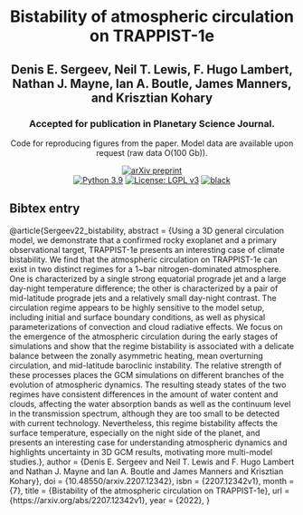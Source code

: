 <h1 align="center">
  Bistability of atmospheric circulation on TRAPPIST-1e
</h1>
<h2 align="center">
  Denis E. Sergeev, Neil T. Lewis, F. Hugo Lambert, Nathan J. Mayne, Ian A. Boutle, James Manners, and Krisztian Kohary
</h2>
<h3 align="center">
  Accepted for publication in Planetary Science Journal.
</h3>
<p align="center">
  Code for reproducing figures from the paper.
  Model data are available upon request (raw data O(100 Gb)).
</p>
<p align="center">
<a href="https://arxiv.org/abs/2207.12342">
<img src="https://img.shields.io/badge/arXiv-2207.12342-red"
     alt="arXiv preprint"></a>
<br>
<a href="https://www.python.org/downloads/">
<img src="https://img.shields.io/badge/python-3.10-blue.svg?logo=python&logoColor=white"
     alt="Python 3.9"></a>
<a href="LICENSE">
<img src="https://img.shields.io/badge/License-LGPL%20v3-blue.svg?logo=gnu"
     alt="License: LGPL v3"></a>
<a href="https://github.com/psf/black">
<img src="https://img.shields.io/badge/code%20style-black-000000.svg"
     alt="black"></a>
</p>

<h2>Bibtex entry</h2>
    @article{Sergeev22_bistability,
       abstract = {Using a 3D general circulation model, we demonstrate that a confirmed rocky exoplanet and a primary observational target, TRAPPIST-1e presents an interesting case of climate bistability. We find that the atmospheric circulation on TRAPPIST-1e can exist in two distinct regimes for a 1~bar nitrogen-dominated atmosphere. One is characterized by a single strong equatorial prograde jet and a large day-night temperature difference; the other is characterized by a pair of mid-latitude prograde jets and a relatively small day-night contrast. The circulation regime appears to be highly sensitive to the model setup, including initial and surface boundary conditions, as well as physical parameterizations of convection and cloud radiative effects. We focus on the emergence of the atmospheric circulation during the early stages of simulations and show that the regime bistability is associated with a delicate balance between the zonally asymmetric heating, mean overturning circulation, and mid-latitude baroclinic instability. The relative strength of these processes places the GCM simulations on different branches of the evolution of atmospheric dynamics. The resulting steady states of the two regimes have consistent differences in the amount of water content and clouds, affecting the water absorption bands as well as the continuum level in the transmission spectrum, although they are too small to be detected with current technology. Nevertheless, this regime bistability affects the surface temperature, especially on the night side of the planet, and presents an interesting case for understanding atmospheric dynamics and highlights uncertainty in 3D GCM results, motivating more multi-model studies.},
       author = {Denis E. Sergeev and Neil T. Lewis and F. Hugo Lambert and Nathan J. Mayne and Ian A. Boutle and James Manners and Krisztian Kohary},
       doi = {10.48550/arxiv.2207.12342},
       isbn = {2207.12342v1},
       month = {7},
       title = {Bistability of the atmospheric circulation on TRAPPIST-1e},
       url = {https://arxiv.org/abs/2207.12342v1},
       year = {2022},
    }

